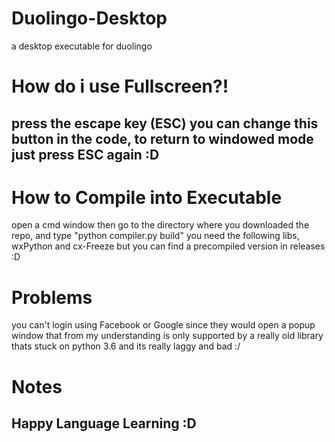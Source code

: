 # Duolingo-Desktop
a desktop executable for duolingo

# How do i use Fullscreen?!
## press the escape key (ESC) you can change this button in the code, to return to windowed mode just press ESC again :D

# How to Compile into Executable
open a cmd window then go to the directory where you downloaded the repo, and type "python compiler.py build"
you need the following libs, wxPython and cx-Freeze
but you can find a precompiled version in releases :D

# Problems
you can't login using Facebook or Google since they would open a popup window that from my understanding is only supported by a really old library thats stuck on python 3.6 and its really laggy and bad :/

# Notes
## Happy Language Learning :D
